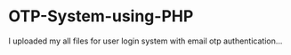 # OTP-System-using-PHP
I uploaded my all files for user login system with email otp authentication... 
